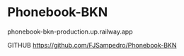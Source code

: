 # Phonebook-BKN
phonebook-bkn-production.up.railway.app

GITHUB
https://github.com/FJSampedro/Phonebook-BKN